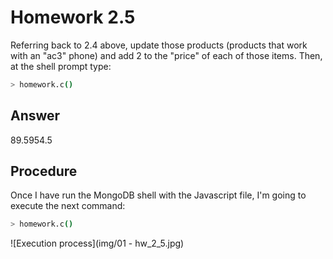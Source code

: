 # Homework 2.5

Referring back to 2.4 above, update those products (products that work with an "ac3" phone) and add 2 to the "price" of each of those items. Then, at the shell prompt type:

```sh
> homework.c()
```

## Answer
89.5954.5

## Procedure
Once I have run the MongoDB shell with the Javascript file, I'm going to execute the next command:

```sh
> homework.c()
```

![Execution process](img/01 - hw_2_5.jpg)
